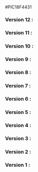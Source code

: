 #PIC18F4431

### Version 12 :

#####

### Version 11 :

#####

### Version 10 :

#####

### Version 9 :

#####

### Version 8 :

#####

### Version 7 :

#####

### Version 6 :

#####

### Version 5 :

#####

### Version 4 :

#####

### Version 3 :

#####

### Version 2 :

#####

### Version 1 :

#####


